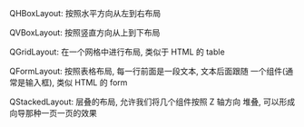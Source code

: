 QHBoxLayout: 按照水平方向从左到右布局

QVBoxLayout: 按照竖直方向从上到下布局

QGridLayout: 在一个网格中进行布局, 类似于 HTML 的 table

QFormLayout: 按照表格布局, 每一行前面是一段文本, 文本后面跟随
一个组件(通常是输入框), 类似 HTML 的 form

QStackedLayout: 层叠的布局, 允许我们将几个组件按照 Z 轴方向
堆叠, 可以形成向导那种一页一页的效果